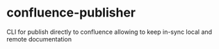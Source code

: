 # confluence-publisher

CLI for publish directly to confluence allowing to keep in-sync local and remote documentation
